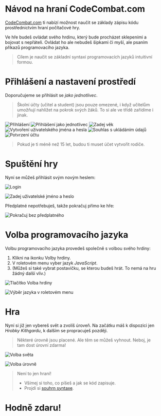 # Návod na hraní CodeCombat.com

[CodeCombat.com](https://www.codecombat.com) ti nabízí možnost naučit se základy zápisu kódu prostřednictvím hraní počítačové hry.

Ve hře budeš ovládat svého hrdinu, který bude procházet sklepeními a bojovat s&nbsp;nepřáteli. Ovládat ho ale nebudeš šipkami či myší, ale psaním příkazů programovacího jazyka.

> Cílem je naučit se základní syntaxi programovacích jazyků intuitivní formou.

# Přihlášení a nastavení prostředí

Doporučujeme se přihlásit se _jako jednotlivec_. 

> Školní účty (učitel a&nbsp;student) jsou pouze omezené, i&nbsp;když učitelům umožňují nahlížet na pokrok svých žáků. To si ale ve třídě zařídíme i jinak.

![Přihlášení](img/010-nastaveni_01-prihlasenipokracuj.png)
![Přihlášení jako jednotlivec](img/010-nastaveni_02-osobni-ucet.png)
![Zadej věk](img/010-nastaveni_03-osobni-ucet.png)
![Vytvoření uživatelského jména a hesla](img/010-nastaveni_04-ucet.png)
![Souhlas s&nbsp;ukládáním údajů](img/010-nastaveni_04-us-server.png)
![Potvrzení účtu](img/010-nastaveni_05-kontrola.png)

> Pokud je ti méně než 15 let, budou ti muset účet vytvořit rodiče.

# Spuštění hry

Nyní se můžeš přihlásit svým novým heslem:

![Login](img/020-spusteni_01-login.png)

![Zadej uživatelské jméno a heslo](img/020-spusteni_02-jmeno-heslo.png)


Předplatné nepotřebuješ, takže pokračuj přímo ke hře:

![Pokračuj bez předplatného](img/020-spusteni_03-pokracuj.png)

# Volba programovacího jazyka

Volbu programovacího jazyka provedeš společně s&nbsp;volbou svého hrdiny:

1. Klikni na ikonku Volby hrdiny.
2. V&nbsp;roletovém menu vyber jazyk _JavaScript_.
3. (Můžeš si také vybrat postavičku, se kterou budeš hrát. To nemá na hru žádný další vliv.)

![Tlačítko Volba hrdiny](img/030-volba-jazyka_01-heroes.png)

![Výběr jazyka v&nbsp;roletovém menu](img/030-volba-jazyka_02-javascript.png)

# Hra

Nyní si již jen vybereš svět a&nbsp;zvolíš úroveň. Na začátku máš k&nbsp;dispozici jen _Hrobky Kithgardu_, k&nbsp;dalším se propracuješ později.

> Některé úrovně jsou placené. Ale těm se můžeš vyhnout. Neboj, je tam dost úrovní zdarma!

![Volba světa](img/040-hraj_01-svet.png)

![Volba úrovně](img/040-hraj_02-urovne.png)

> Není to jen hraní!
> - Všímej si toho, co píšeš a&nbsp;jak se kód zapisuje. 
> - Projdi si [souhrn syntaxe](souhrn-syntaxe.md).

# Hodně zdaru!

